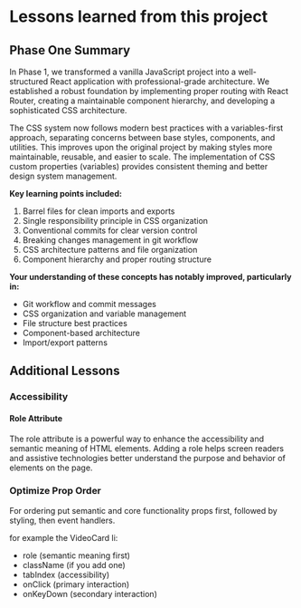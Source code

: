 # Lessons learned from this project

## Phase One Summary

In Phase 1, we transformed a vanilla JavaScript project into a well-structured React application with professional-grade architecture. We established a robust foundation by implementing proper routing with React Router, creating a maintainable component hierarchy, and developing a sophisticated CSS architecture.

The CSS system now follows modern best practices with a variables-first approach, separating concerns between base styles, components, and utilities. This improves upon the original project by making styles more maintainable, reusable, and easier to scale. The implementation of CSS custom properties (variables) provides consistent theming and better design system management.

**Key learning points included:**

1. Barrel files for clean imports and exports
2. Single responsibility principle in CSS organization
3. Conventional commits for clear version control
4. Breaking changes management in git workflow
5. CSS architecture patterns and file organization
6. Component hierarchy and proper routing structure

**Your understanding of these concepts has notably improved, particularly in:**

- Git workflow and commit messages
- CSS organization and variable management
- File structure best practices
- Component-based architecture
- Import/export patterns

## Additional Lessons

### Accessibility

#### Role Attribute

The role attribute is a powerful way to enhance the accessibility and semantic meaning of HTML elements.
Adding a role helps screen readers and assistive technologies better understand the purpose and behavior of elements on the page.

### Optimize Prop Order

For ordering put semantic and core functionality props first, followed by styling, then event handlers.

for example the VideoCard li:

- role (semantic meaning first)
- className (if you add one)
- tabIndex (accessibility)
- onClick (primary interaction)
- onKeyDown (secondary interaction)
